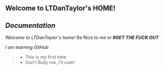 ## Welcome to LTDanTaylor's HOME!

  ## ***Documentation***

  *Welcome to LTDanTaylor's home!* Be Nice to me or ***#GET THE FUCK OUT***
   
  *I am learning GitHub*
  > * This is my first time
  > * Don't Bully me, I'll cum!
